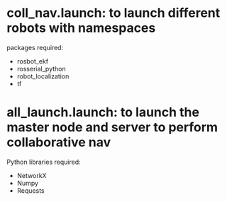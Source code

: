 # coll_nav.launch: to launch different robots with namespaces

packages required:
- rosbot_ekf
- rosserial_python
- robot_localization
- tf

# all_launch.launch: to launch the master node and server to perform collaborative nav

Python libraries required:
- NetworkX
- Numpy
- Requests
